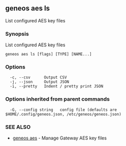 ## geneos aes ls

List configured AES key files

### Synopsis


List configured AES key files


```
geneos aes ls [flags] [TYPE] [NAME...]
```

### Options

```
  -c, --csv      Output CSV
  -j, --json     Output JSON
  -i, --pretty   Indent / pretty print JSON
```

### Options inherited from parent commands

```
  -G, --config string   config file (defaults are $HOME/.config/geneos.json, /etc/geneos/geneos.json)
```

### SEE ALSO

* [geneos aes](geneos_aes.md)	 - Manage Gateway AES key files

